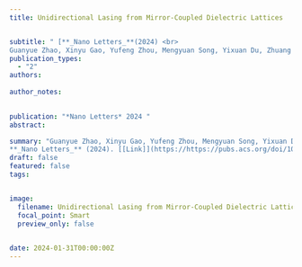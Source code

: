 ```yaml
---
title: Unidirectional Lasing from Mirror-Coupled Dielectric Lattices


subtitle: " [**_Nano Letters_**(2024) <br> 
Guanyue Zhao, Xinyu Gao, Yufeng Zhou, Mengyuan Song, Yixuan Du, Zhuang Li, Jun Guan*, Yangjian Cai*, and Xianyu Ao* ](https://https://pubs.acs.org/doi/10.1021/acs.nanolett.3c05038)"
publication_types:
  - "2"
authors: 
  
author_notes:
  

publication: "*Nano Letters* 2024 "
abstract: 

summary: "Guanyue Zhao, Xinyu Gao, Yufeng Zhou, Mengyuan Song, Yixuan Du, Zhuang Li, **Jun Guan* **, Yangjian Cai*, and Xianyu Ao*  <br>
**_Nano Letters_** (2024). [[Link]](https://https://pubs.acs.org/doi/10.1021/acs.nanolett.3c05038)"
draft: false
featured: false
tags:


image:
  filename: Unidirectional Lasing from Mirror-Coupled Dielectric Lattices.jpg
  focal_point: Smart
  preview_only: false

 
date: 2024-01-31T00:00:00Z
---
```







